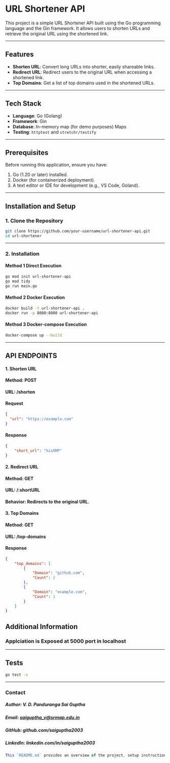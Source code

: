 # URL Shortener API

This project is a simple URL Shortener API built using the Go programming language and the Gin framework. It allows users to shorten URLs and retrieve the original URL using the shortened link.

---

## Features

- **Shorten URL**: Convert long URLs into shorter, easily shareable links.
- **Redirect URL**: Redirect users to the original URL when accessing a shortened link.
- **Top Domains**: Get a list of top domains used in the shortened URLs.

---

## Tech Stack

- **Language**: Go (Golang)
- **Framework**: Gin
- **Database**: In-memory map (for demo purposes) Maps
- **Testing**: `httptest` and `stretchr/testify`

---

## Prerequisites

Before running this application, ensure you have:

1. Go (1.20 or later) installed.
2. Docker (for containerized deployment).
3. A text editor or IDE for development (e.g., VS Code, Goland).

---

##
## Installation and Setup

### **1. Clone the Repository**
```bash
git clone https://github.com/your-username/url-shortener-api.git
cd url-shortener
```
---
### 2. Installation

#### Method 1 Direct Execution 

```bash 
go mod init url-shortener-api
go mod tidy
go run main.go
```

#### Method 2 Docker Execution

```bash
docker build -t url-shortener-api .
docker run -p 8080:8080 url-shortener-api
```

#### Method 3 Docker-compose Execution
```bash
docker-compose up --build
```
---

## API ENDPOINTS

#### 1. Shorten URL
#### Method: POST
#### URL: /shorten

#### Request
```json
{
  "url": "https://example.com"
}
```

#### Response
```json
{
    "short_url": "hisXMP"
}
```

#### 2. Redirect URL
#### Method: GET
#### URL: /:shortURL
#### Behavior: Redirects to the original URL.



#### 3. Top Domains
#### Method: GET
#### URL: /top-domains

#### Response 

```json
{
    "top_domains": [
        {
            "Domain": "github.com",
            "Count": 2
        },
        {
            "Domain": "example.com",
            "Count": 1
        }
    ]
}

```

## Additional Information
### Applciation is Exposed at 5000 port in localhost
---
## Tests

```bash
go test -v
```
---
### Contact
##### Author: V. D. Panduranga Sai Guptha
##### Email: saiguptha_v@srmap.edu.in
##### GitHub: github.com/saiguptha2003
##### LinkedIn: linkedin.com/in/saiguptha2003



```javascript
This `README.md` provides an overview of the project, setup instructions, API details, and other essential information. You can customize it further as needed.
```
